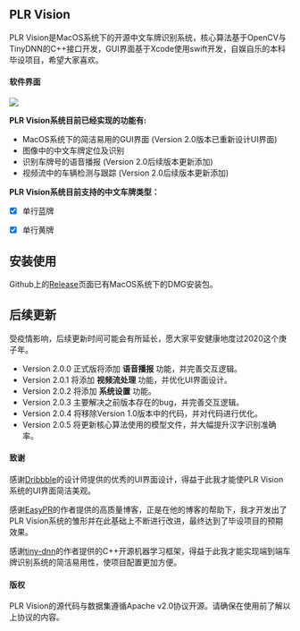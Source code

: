 ## PLR Vision

PLR Vision是MacOS系统下的开源中文车牌识别系统，核心算法基于OpenCV与TinyDNN的C++接口开发，GUI界面基于Xcode使用swift开发，自娱自乐的本科毕设项目，希望大家喜欢。



#### 软件界面

![](/Users/nathanyu/Desktop/mainView.png)



**PLR Vision系统目前已经实现的功能有:**

- MacOS系统下的简洁易用的GUI界面 (Version 2.0版本已重新设计UI界面)
- 图像中的中文车牌定位及识别
- 识别车牌号的语音播报 (Version 2.0后续版本更新添加)
- 视频流中的车辆检测与跟踪 (Version 2.0后续版本更新添加)

**PLR Vision系统目前支持的中文车牌类型：**

- [x] 单行蓝牌
- [x] 单行黄牌



## 安装使用

Github上的[Release](https://github.com/NathanYu1124/PLR_Vision/releases)页面已有MacOS系统下的DMG安装包。



## 后续更新

受疫情影响，后续更新时间可能会有所延长，愿大家平安健康地度过2020这个庚子年。

* Version 2.0.0 正式版将添加 **语音播报** 功能，并完善交互逻辑。
* Version 2.0.1 将添加 **视频流处理** 功能，并优化UI界面设计。
* Version 2.0.2 将添加 **系统设置** 功能。
* Version 2.0.3 主要解决之前版本存在的bug，并完善交互逻辑。
* Version 2.0.4 将移除Version 1.0版本中的代码，并对代码进行优化。
* Version 2.0.5 将更新核心算法使用的模型文件，并大幅提升汉字识别准确率。



#### 致谢

感谢[Dribbble](https://dribbble.com/shots/6941858-Dashboard-SMART)的设计师提供的优秀的UI界面设计，得益于此我才能使PLR Vision系统的UI界面简洁美观。

感谢[EasyPR](https://github.com/liuruoze/EasyPR)的作者提供的高质量博客，正是在他的博客的帮助下，我才开发出了PLR Vision系统的雏形并在此基础上不断进行改进，最终达到了毕设项目的预期效果。

感谢[tiny-dnn](https://github.com/tiny-dnn/tiny-dnn)的作者提供的C++开源机器学习框架，得益于此我才能实现端到端车牌识别系统的简洁易用性，使项目配置更加方便。



#### 版权

PLR Vision的源代码与数据集遵循Apache v2.0协议开源。请确保在使用前了解以上协议的内容。